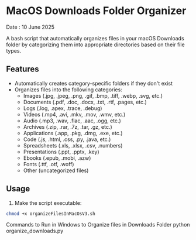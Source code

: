 # MacOS Downloads Folder Organizer
Date : 10 June 2025

A bash script that automatically organizes files in your macOS Downloads folder by categorizing them into appropriate directories based on their file types.

## Features

- Automatically creates category-specific folders if they don't exist
- Organizes files into the following categories:
  - Images (.jpg, .jpeg, .png, .gif, .bmp, .tiff, .webp, .svg, etc.)
  - Documents (.pdf, .doc, .docx, .txt, .rtf, .pages, etc.)
  - Logs (.log, .apex, .trace, .debug)
  - Videos (.mp4, .avi, .mkv, .mov, .wmv, etc.)
  - Audio (.mp3, .wav, .flac, .aac, .ogg, etc.)
  - Archives (.zip, .rar, .7z, .tar, .gz, etc.)
  - Applications (.app, .pkg, .dmg, .exe, etc.)
  - Code (.js, .html, .css, .py, .java, etc.)
  - Spreadsheets (.xls, .xlsx, .csv, .numbers)
  - Presentations (.ppt, .pptx, .key)
  - Ebooks (.epub, .mobi, .azw)
  - Fonts (.ttf, .otf, .woff)
  - Other (uncategorized files)

## Usage

1. Make the script executable:
```bash
chmod +x organizeFilesInMacOsV3.sh
```

Commands to Run in Windows to Organize files in Downloads Folder
python organize_downloads.py
